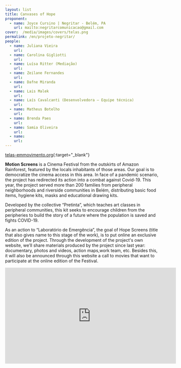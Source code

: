 ```yaml
---
layout: list
title: Canvases of Hope
proponent:
  - name: Joyce Cursino | Negritar - Belém, PA
    url: mailto:negritarcomunicacao@gmail.com 
cover:  /media/images/covers/telas.png
permalink: /en/projeto-negritar/
people:
  - name: Juliana Vieira
    url: 
  - name: Carolina Gigliotti
    url: 
  - name: Luísa Ritter (Mediação)
    url: 
  - name: Zeilane Fernandes
    url: 
  - name: Dafne Miranda
    url: 
  - name: Lais Malek
    url: 
  - name: Laís Cavalcanti (Desenvolvedora – Equipe técnica)
    url: 
  - name: Matheus Botelho
    url: 
  - name: Brenda Paes
    url: 
  - name: Samia Oliveira
    url: 
  - name: 
    url: 
---
```


[telas-emmovimento.org](http://www.telas-emmovimento.org/){:target="_blank"}
  
**Motion Screens** is a Cinema Festival from the outskirts of Amazon Rainforest, featured by the locals inhabitants of those areas. Our goal is to democratize the cinema access in this area. In face of a pandemic scenario, the project has redirected its action into a combat against Covid-19. This year, the project served more than 200 families from peripheral neighborhoods and riverside communities in Belém, distributing basic food items, hygiene kits, masks and educational drawing kits.
  
Developed by the collective  “Pretinta”,  which teaches art classes in peripheral communities, this kit seeks to encourage children from the peripheries to build the story of a future where the population is saved and fights COVID-19.

As an action to “Laboratório de Emergência”, the goal of Hope Screens (title that also gives name to this stage of the work), is to put online an exclusive edition of the project. Through the development of the project&#39;s own website, we’ll share materials produced by the project since last year: documentary, photos and videos, action maps,work team, etc. Besides this, it will also be announced through this website a call to movies that want to participate at the online edition of the Festival.
  
<div class="video-wrapper video-wrapper-16x9">
<iframe width="560" height="315" src="https://www.youtube.com/embed/Z08nsuJ026s" frameborder="0" allow="accelerometer; autoplay; encrypted-media; gyroscope; picture-in-picture" allowfullscreen></iframe>
</div>